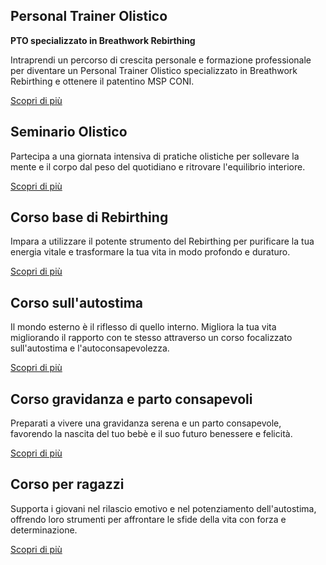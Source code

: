 ## Personal Trainer Olistico

**PTO specializzato in Breathwork Rebirthing**

Intraprendi un percorso di crescita personale e formazione professionale per diventare un Personal Trainer Olistico specializzato in Breathwork Rebirthing e ottenere il patentino MSP CONI.

[Scopri di più](/formazione/personal-trainer-olistico)

## Seminario Olistico

Partecipa a una giornata intensiva di pratiche olistiche per sollevare la mente e il corpo dal peso del quotidiano e ritrovare l'equilibrio interiore.

[Scopri di più](/formazione/seminario-olistico)

## Corso base di Rebirthing

Impara a utilizzare il potente strumento del Rebirthing per purificare la tua energia vitale e trasformare la tua vita in modo profondo e duraturo.

[Scopri di più](/formazione/corso-rebirthing)

## Corso sull'autostima

Il mondo esterno è il riflesso di quello interno. Migliora la tua vita migliorando il rapporto con te stesso attraverso un corso focalizzato sull'autostima e l'autoconsapevolezza.

[Scopri di più](/formazione/corso-autostima)

## Corso gravidanza e parto consapevoli

Preparati a vivere una gravidanza serena e un parto consapevole, favorendo la nascita del tuo bebè e il suo futuro benessere e felicità.

[Scopri di più](/formazione/corso-gravidanza)

## Corso per ragazzi

Supporta i giovani nel rilascio emotivo e nel potenziamento dell'autostima, offrendo loro strumenti per affrontare le sfide della vita con forza e determinazione.

[Scopri di più](/formazione/corso-ragazzi)
